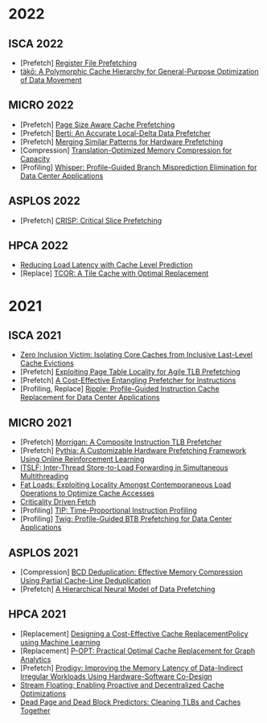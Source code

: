 # 2022

## ISCA 2022

* [Prefetch] [Register File Prefetching](https://dl.acm.org/doi/pdf/10.1145/3470496.3527398)
* [täkō: A Polymorphic Cache Hierarchy for General-Purpose Optimization of Data Movement](https://www.andrew.cmu.edu/user/bschwedo/papers/2022.isca.tako.pdf)

## MICRO 2022

* [Prefetch] [Page Size Aware Cache Prefetching](https://gvavou5.github.io/Documents/Vavouliotis_MICRO22.pdf)
* [Prefetch] [Berti: An Accurate Local-Delta Data Prefetcher](https://www.cse.iitb.ac.in/~biswa/MICRO22.pdf) 
* [Prefetch] [Merging Similar Patterns for Hardware Prefetching](https://ieeexplore.ieee.org/document/9923831/)
* [Compression] [Translation-Optimized Memory Compression for Capacity](https://ieeexplore.ieee.org/document/9923870)
* [Profiling] [Whisper: Profile-Guided Branch Misprediction Elimination for Data Center Applications](https://web.eecs.umich.edu/~barisk/public/whisper.pdf)

## ASPLOS 2022

* [Prefetch] [CRISP: Critical Slice Prefetching](https://people.ucsc.edu/~hlitz/papers/crisp.pdf)

## HPCA 2022

* [Reducing Load Latency with Cache Level Prediction](https://arxiv.org/pdf/2103.14808.pdf)
* [Replace] [TCOR: A Tile Cache with Optimal Replacement](https://upcommons.upc.edu/bitstream/handle/2117/365470/TCOR__HPCA_2022___Camera_Ready_.pdf;jsessionid=34939B08839ADE0ED74406984F0A5D20?sequence=1)

# 2021

## ISCA 2021
* [Zero Inclusion Victim: Isolating Core Caches from Inclusive Last-Level Cache Evictions](https://www.cse.iitk.ac.in/users/mainakc/pub/isca2021.pdf)
* [Prefetch] [Exploiting Page Table Locality for Agile TLB Prefetching](https://gvavou5.github.io/Documents/Vavouliotis_ISCA21.pdf)
* [Prefetch] [A Cost-Effective Entangling Prefetcher for Instructions](https://webs.um.es/aros/papers/pdfs/aros-isca21.pdf)
* [Profiling, Replace] [Ripple: Profile-Guided Instruction Cache Replacement for Data Center Applications](https://web.eecs.umich.edu/~barisk/public/ripple.pdf)

## MICRO 2021

* [Prefetch] [Morrigan: A Composite Instruction TLB Prefetcher](https://gvavou5.github.io/Documents/Vavouliotis_MICRO21.pdf)
* [Prefetch] [Pythia: A Customizable Hardware Prefetching Framework Using Online Reinforcement Learning](https://arxiv.org/pdf/2109.12021.pdf)
* [ITSLF: Inter-Thread Store-to-Load Forwarding in Simultaneous Multithreading](https://webs.um.es/aros/papers/pdfs/jfeliu-micro21.pdf)
* [Fat Loads: Exploiting Locality Amongst Contemporaneous Load Operations to Optimize Cache Accesses](https://dl.acm.org/doi/fullHtml/10.1145/3466752.3480104)
* [Criticality Driven Fetch](https://dl.acm.org/doi/pdf/10.1145/3466752.3480115)
* [Profiling] [TIP: Time-Proportional Instruction Profiling](https://folk.idi.ntnu.no/jahre/papers/tip-micro21-postprint.pdf)
* [Profiling] [Twig: Profile-Guided BTB Prefetching for Data Center Applications](https://web.eecs.umich.edu/~takh/papers/khan-twig-micro-2021.pdf)

## ASPLOS 2021

* [Compression] [BCD Deduplication: Effective Memory Compression Using Partial Cache-Line Deduplication](https://dl.acm.org/doi/10.1145/3445814.3446722)
* [Prefetch] [A Hierarchical Neural Model of Data Prefetching](https://www.cs.utexas.edu/~lin/papers/asplos21.pdf)

## HPCA 2021

* [Replacement] [Designing a Cost-Effective Cache ReplacementPolicy using Machine Learning](https://ieeexplore.ieee.org/document/9407137)
* [Replacement] [P-OPT: Practical Optimal Cache Replacement for Graph Analytics](https://brandonlucia.com/pubs/POPT_HPCA21_CameraReady.pdf)
* [Prefetch] [Prodigy: Improving the Memory Latency of Data-Indirect Irregular Workloads Using Hardware-Software Co-Design](http://tnm.engin.umich.edu/wp-content/uploads/sites/353/2021/01/2021.02.Prodigy_HPCA2021_Camera_Ready.pdf)
* [Stream Floating: Enabling Proactive and Decentralized Cache Optimizations](https://polyarch.cs.ucla.edu/papers/hpca2021-stream-floating.pdf)
* [Dead Page and Dead Block Predictors: Cleaning TLBs and Caches Together](https://www.csa.iisc.ac.in/~arkapravab/papers/hpca21_DOA.pdf)
